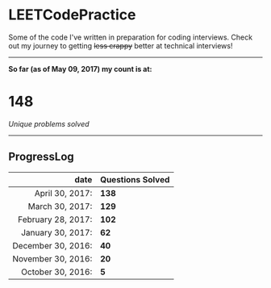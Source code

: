 # LEETCodePractice
Some of the code I've written in preparation for coding interviews. Check out my journey to getting ~~less crappy~~ better at technical interviews!

___

**So far (as of May 09, 2017) my count is at:**   
# 148
*Unique problems solved* 
___
## ProgressLog   
| date | Questions Solved |   
| -: | :- |   
| April 30, 2017: | **138** |   
| March 30, 2017: | **129** |   
| February 28, 2017: | **102** |   
| January 30, 2017: | **62** |   
| December 30, 2016: | **40** |   
| November 30, 2016: | **20** |   
| October 30, 2016: | **5**  |   
